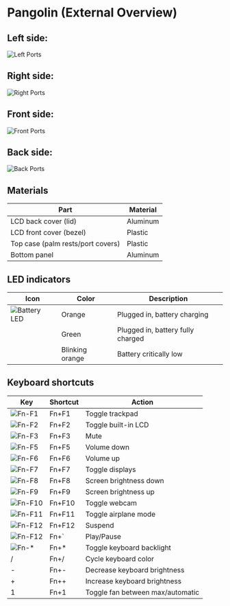 # Pangolin (External Overview)

## Left side:

![Left Ports](./img/ports-left.png)

## Right side:

![Right Ports](./img/ports-right.png)

## Front side:

![Front Ports](./img/ports-front.webp)

## Back side:

![Back Ports](./img/ports-back.webp)

## Materials

| Part                                 | Material |
|--------------------------------------|----------|
| LCD back cover (lid)                 | Aluminum |
| LCD front cover (bezel)              | Plastic  |
| Top case (palm rests/port covers)    | Plastic  |
| Bottom panel                         | Aluminum |

## LED indicators

|Icon                                    |Color          |Description                                      |
|----------------------------------------|---------------|-------------------------------------------------|
|![Battery LED](./img/led-battery.png)   |Orange         |Plugged in, battery charging                     |
|                                        |Green          |Plugged in, battery fully charged                |
|                                        |Blinking orange|Battery critically low                           |

## Keyboard shortcuts

|Key                        |Shortcut|Action                             |
|---------------------------|--------|-----------------------------------|
|![Fn-F1](./img/fn-f1.png)  |Fn+F1   |Toggle trackpad                    |
|![Fn-F2](./img/fn-f2.png)  |Fn+F2   |Toggle built-in LCD                |
|![Fn-F3](./img/fn-f3.png)  |Fn+F3   |Mute                               |
|![Fn-F5](./img/fn-f5.png)  |Fn+F5   |Volume down                        |
|![Fn-F6](./img/fn-f6.png)  |Fn+F6   |Volume up                          |
|![Fn-F7](./img/fn-f7.png)  |Fn+F7   |Toggle displays                    |
|![Fn-F8](./img/fn-f8.png)  |Fn+F8   |Screen brightness down             |
|![Fn-F9](./img/fn-f9.png)  |Fn+F9   |Screen brightness up               |
|![Fn-F10](./img/fn-f10.png)|Fn+F10  |Toggle webcam                      |
|![Fn-F11](./img/fn-f11.png)|Fn+F11  |Toggle airplane mode               |
|![Fn-F12](./img/fn-f12.png)|Fn+F12  |Suspend                            |
|![Fn-F12](./img/fn-dia.jpg)|Fn+`    |Play/Pause                         |
|![Fn-*](./img/fn-star.png) |Fn+*    |Toggle keyboard backlight          |
|/                          |Fn+/    |Cycle keyboard color               |
|-                          |Fn+-    |Decrease keyboard brightness       |
|+                          |Fn++    |Increase keyboard brightness       |
|1                          |Fn+1    |Toggle fan between max/automatic   |
